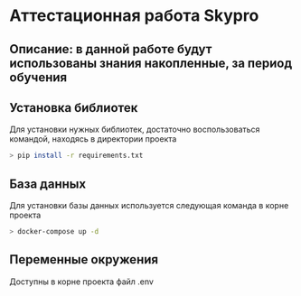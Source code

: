 # Аттестационная работа Skypro
## Описание: в данной работе будут использованы знания накопленные, за период обучения

## Установка библиотек
Для установки нужных библиотек, достаточно воспользоваться командой, находясь в директории проекта
```sh
> pip install -r requirements.txt
```



## База данных
Для установки базы данных используется следующая команда в корне проекта
```sh
> docker-compose up -d
```

## Переменные окружения
Доступны в корне проекта файл .env

